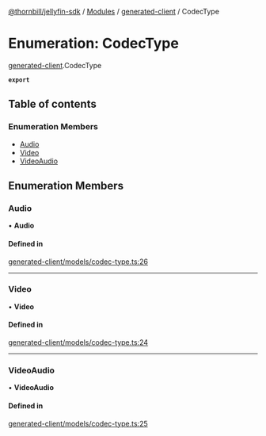 [@thornbill/jellyfin-sdk](../README.md) / [Modules](../modules.md) / [generated-client](../modules/generated_client.md) / CodecType

# Enumeration: CodecType

[generated-client](../modules/generated_client.md).CodecType

**`export`**

## Table of contents

### Enumeration Members

- [Audio](generated_client.CodecType.md#audio)
- [Video](generated_client.CodecType.md#video)
- [VideoAudio](generated_client.CodecType.md#videoaudio)

## Enumeration Members

### Audio

• **Audio**

#### Defined in

[generated-client/models/codec-type.ts:26](https://github.com/jellyfin/jellyfin-sdk-typescript/blob/fa599ae/src/generated-client/models/codec-type.ts#L26)

___

### Video

• **Video**

#### Defined in

[generated-client/models/codec-type.ts:24](https://github.com/jellyfin/jellyfin-sdk-typescript/blob/fa599ae/src/generated-client/models/codec-type.ts#L24)

___

### VideoAudio

• **VideoAudio**

#### Defined in

[generated-client/models/codec-type.ts:25](https://github.com/jellyfin/jellyfin-sdk-typescript/blob/fa599ae/src/generated-client/models/codec-type.ts#L25)

